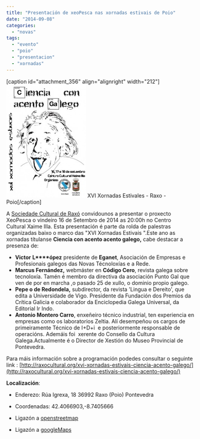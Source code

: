 ```yaml
---
title: "Presentación de xeoPesca nas xornadas estivais de Poio"
date: "2014-09-08"
categories: 
  - "novas"
tags: 
  - "evento"
  - "poio"
  - "presentacion"
  - "xornadas"
---
```


\[caption id="attachment\_356" align="alignright" width="212"\][![XVI Xornadas Estivales - Raxo - Poio](images/unnamed-212x300.jpg)](http://xeopesca.com/wp-content/uploads/2014/09/unnamed.jpg) XVI Xornadas Estivales - Raxo - Poio\[/caption\]

A [Sociedade Cultural de Raxó](http://raxocultural.org/) convidounos a presentar o proxecto XeoPesca o vindeiro 16 de Setembro de 2014 as 20:00h no Centro Cultural Xaime Illa. Esta presentación é parte da rolda de palestras organizadas baixo o marco das "XVI Xornadas Estivais ".Este ano as xornadas títulanse **Ciencia con acento acento galego,** cabe destacar a presenza de:

- **Victor** **L****ópez** presidente de **Eganet**, Asociación de Empresas e Profesionais galegos das Novas Técnoloxías e a Rede.
- **Marcus Fernández,** webmáster en **Código Cero**, revista galega sobre tecnoloxía. Tamén é membro da directiva da asociación Punto Gal que ven de por en marcha ,o pasado 25 de xullo, o dominio propio galego.
- **Pepe o de Redondela,** subdirector, da revista 'Lingua e Dereito', que edita a Universidade de Vigo. Presidente da Fundación dos Premios da Crítica Galicia e colaborador da Enciclopedia Galega Universal, da Editorial Ir Indo.
- **Antonio Montero Carro**, enxeñeiro técnico industrial, ten experiencia en empresas como os laboratorios Zeltia. Alí desempeñou os cargos de primeiramente Técnico de I+D+i  e posteriormente responsable de operacións. Ademáis foi  xerente do Consello da Cultura Galega.Actualmente é o Director de Xestión do Museo Provincial de Pontevedra.

Para máis información sobre a programación podedes consultar o seguinte link : [http://raxocultural.org/xvi-xornadas-estivais-ciencia-acento-galego/](http://raxocultural.org/xvi-xornadas-estivais-ciencia-acento-galego/)

**Localización**:

- Enderezo: Rúa Igrexa, 18 36992 Raxo (Poio) Pontevedra
    
- Coordenadas: 42.4066903,-8.7405666
- Ligazón a [openstreetmap](http://www.openstreetmap.org/#map=18/42.40325/-8.75595&layers=C)
- Ligazón a [googleMaps](https://www.google.es/maps/place/S.C.D.+Rax%C3%B3/@42.4066903,-8.7405666,3136m/data=!3m1!1e3!4m5!1m2!2m1!1sCentro+Cultural+Xaime+Illa,+Poio!3m1!1s0x0:0xac0873246b73e3ef?hl=es)
